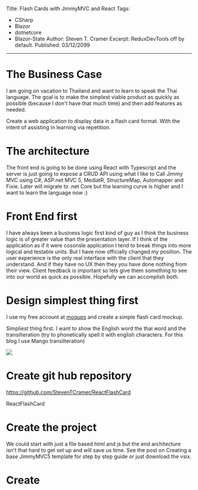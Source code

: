 Title: Flash Cards with JimmyMVC and React
Tags: 
  - CSharp 
  - Blazor 
  - dotnetcore 
  - Blazor-State
Author: Steven T. Cramer
Excerpt: ReduxDevTools off by default. 
Published: 03/12/2099
---

# The Business Case

I am going on vacation to Thailand and want to learn to speak the Thai language. The goal is to make the simplest viable product as quickly as possible (because I don't have that much time) and then add features as needed.

Create a web application to display data in a flash card format.  With the intent of assisting in learning via repetition.

# The architecture

The front end is going to be done using React with Typescript and the server is just going to expose a CRUD API using what I like to Call Jimmy MVC using C#, ASP.net MVC 5, MediatR, StructureMap, Automapper and Fixie.  Later will migrate to .net Core but the learning curve is higher and I want to learn the language now :)

# Front End first
I have always been a business logic first kind of guy as I think the business logic is of greater value than the presentation layer.  If I think of the application as if it were cosonsle application I tend to break things into more logical and testable units.  But I have now officially changed my position.  The user experience is the only real interface with the client that they understand.  And if they have no UX then they you have done nothing from their view.  Client feedback is important so lets give them something to see into our world as quick as possible.  Hopefully we can accomplish both.

# Design simplest thing first

I use my free account at [moqups](http://moqups.com) and create a simple flash card mockup.

Simpliest thing first.  I want to show the English word the thai word and the transilteration (try to phonetically spell it with english characters.  For this blog I use Mango transliteration)

![](/content/images/2016/06/Mock1.png)

# Create git hub repository

https://github.com/StevenTCramer/ReactFlashCard

ReactFlashCard

# Create the project

We could start with just a file based html and js but the end architecture isn't that hard to get set up and will save us time.  See the post on Creating a base JimmyMVC5 template for step by step guide or just download the vsix.

# Create 













